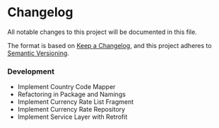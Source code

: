 # Changelog
All notable changes to this project will be documented in this file.

The format is based on [Keep a Changelog](https://keepachangelog.com/en/1.0.0/),
and this project adheres to [Semantic Versioning](https://semver.org/spec/v2.0.0.html).


### Development
- Implement Country Code Mapper
- Refactoring in Package and Namings
- Implement Currency Rate List Fragment
- Implement Currency Rate Repository
- Implement Service Layer with Retrofit